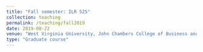 ```yaml
---
title: "Fall semester: ILR 525"
collection: teaching
permalink: /teaching/fall2019
date: 2019-08-22
venue: "West Virginia University, John Chambers College of Business and Economics"
type: "Graduate course"
---
```

